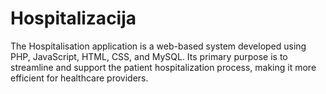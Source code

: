 # Hospitalizacija

The Hospitalisation application is a web-based system developed using PHP, JavaScript, HTML, CSS, and MySQL. Its primary purpose is to streamline and support the patient hospitalization process, making it more efficient for healthcare providers.
